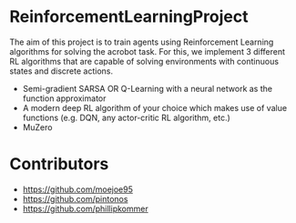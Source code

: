 # ReinforcementLearningProject
The aim of this project is to train agents using Reinforcement Learning algorithms for solving the acrobot task. For this, we implement 3 different RL algorithms that are capable of solving environments with continuous states and discrete actions.

- Semi-gradient SARSA OR Q-Learning with a neural network as the function approximator
- A modern deep RL algorithm of your choice which makes use of value functions (e.g. DQN, any actor-critic RL algorithm, etc.)
- MuZero

# Contributors

- https://github.com/moejoe95
- https://github.com/pintonos
- https://github.com/phillipkommer
